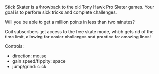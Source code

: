 Stick Skater is a throwback to the old Tony Hawk Pro Skater games. Your goal is to perform sick tricks and complete challenges.

Will you be able to get a million points in less than two minutes?

Coil subscribers get access to the free skate mode, which gets rid of the time limit, allowing for easier challenges and practice for amazing lines!

Controls:
- direction: mouse
- gain speed/flippity: space
- jump/grind: click